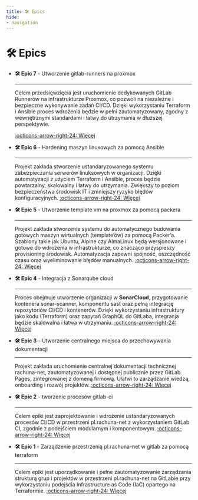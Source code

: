 ```yaml
---
title: 🛠️ Epics
hide:
- navigation
---
```


# 🛠️ Epics

<!-- Poniżej znajduje się lista epic, które pokażą w jaki sposób zrealizowane były projekty -->

<!-- - [🛠️ Epic 8 - Zarządzanie usługami routerami mikrotik za pomocą terraform](/epics/epic7/)
- [🛠️ Epic 7 - Utworzenie vault and consul na proxmox](/epics/epic6/)
 -->

<div class="grid cards" markdown>

-   __🛠️ Epic 7__ -  Utworzenie gitlab-runners na proxmox
    
    ---
    Celem przedsięwzięcia jest uruchomienie dedykowanych GitLab Runnerów na infrastrukturze Proxmox, co pozwoli na niezależne i bezpieczne wykonywanie zadań CI/CD. Dzięki wykorzystaniu Terraform i Ansible proces wdrożenia będzie w pełni zautomatyzowany, zgodny z wewnętrznymi standardami i łatwy do utrzymania w dłuższej perspektywie.

    [:octicons-arrow-right-24: Więcej](/epics/epic7/)

-   __🛠️ Epic 6__ - Hardening maszyn linuxowych za pomocą Ansible

    ---
    Projekt zakłada stworzenie ustandaryzowanego systemu zabezpieczania serwerów linuksowych w organizacji. Dzięki automatyzacji z użyciem Terraform i Ansible, proces będzie powtarzalny, skalowalny i łatwy do utrzymania. Zwiększy to poziom bezpieczeństwa środowisk IT i zmniejszy ryzyko błędów konfiguracyjnych.
    [:octicons-arrow-right-24: Więcej](/epics/epic6/)

-   __🛠️ Epic 5__ - Utworzenie template vm na proxmox za pomocą packera

    ---
    Projekt zakłada stworzenie systemu do automatycznego budowania gotowych maszyn wirtualnych (template’ów) za pomocą Packer’a. Szablony takie jak Ubuntu, Alpine czy AlmaLinux będą wersjonowane i gotowe do wdrożenia w infrastrukturze, co znacząco przyspieszy provisioning środowisk. Automatyzacja zapewni spójność, oszczędność czasu oraz wyeliminowanie błędów manualnych.
    [:octicons-arrow-right-24: Więcej](/epics/epic5/)

-   __🛠️ Epic 4__ - Integracja z Sonarqube cloud

    ---
    Proces obejmuje utworzenie organizacji w **SonarCloud**, przygotowanie kontenera sonar-scanner, komponentu sast oraz pełną integrację repozytoriów CI/CD i kontenerów. Dzięki wykorzystaniu infrastruktury jako kodu (Terraform) oraz zapytań GraphQL do GitLaba, integracja będzie skalowalna i łatwa w utrzymaniu.
    [:octicons-arrow-right-24: Więcej](/epics/epic4/)

-   __🛠️ Epic 3__ - Utworzenie centralnego miejsca do przechowywania dokumentacji

    ---
    Projekt zakłada uruchomienie centralnej dokumentacji technicznej rachuna-net, zautomatyzowanej i dostępnej publicznie przez GitLab Pages, zintegrowanej z domeną firmową. Ułatwi to zarządzanie wiedzą, onboarding i rozwój projektów.
    [:octicons-arrow-right-24: Więcej](/epics/epic3/)


-   __🛠️ Epic 2__ - tworzenie procesów gitlab-ci

    ---
    Celem epiki jest zaprojektowanie i wdrożenie ustandaryzowanych procesów CI/CD w przestrzeni pl.rachuna-net z wykorzystaniem GitLab CI, zgodnie z podejściem modularnym i komponentowym.
    [:octicons-arrow-right-24: Więcej](/epics/epic2/)

-   __🛠️ Epic 1__ - Zarządzenie przestrzenią pl.rachuna-net w gitlab za pomocą terraform

    ---
    Celem epiki jest uporządkowanie i pełne zautomatyzowanie zarządzania strukturą grup i projektów w przestrzeni pl.rachuna-net na GitLabie przy wykorzystaniu podejścia Infrastructure as Code (IaC) opartego na Terraformie.
    [:octicons-arrow-right-24: Więcej](/epics/epic1/)
</div>